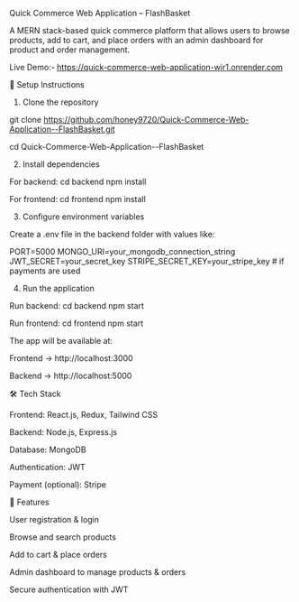 Quick Commerce Web Application – FlashBasket

A MERN stack-based quick commerce platform that allows users to browse products, add to cart, and place orders with an admin dashboard for product and order management.

Live Demo:- https://quick-commerce-web-application-wir1.onrender.com

🚀 Setup Instructions
1. Clone the repository

git clone https://github.com/honey9720/Quick-Commerce-Web-Application--FlashBasket.git

cd Quick-Commerce-Web-Application--FlashBasket

2. Install dependencies

For backend:
cd backend
npm install

For frontend:
cd frontend
npm install

3. Configure environment variables

Create a .env file in the backend folder with values like:

PORT=5000
MONGO_URI=your_mongodb_connection_string
JWT_SECRET=your_secret_key
STRIPE_SECRET_KEY=your_stripe_key # if payments are used

4. Run the application

Run backend:
cd backend
npm start

Run frontend:
cd frontend
npm start

The app will be available at:

Frontend → http://localhost:3000

Backend → http://localhost:5000

🛠 Tech Stack

Frontend: React.js, Redux, Tailwind CSS

Backend: Node.js, Express.js

Database: MongoDB

Authentication: JWT

Payment (optional): Stripe

📌 Features

User registration & login

Browse and search products

Add to cart & place orders

Admin dashboard to manage products & orders

Secure authentication with JWT
